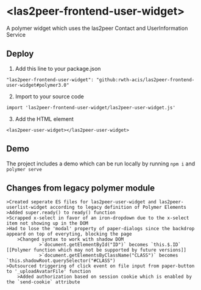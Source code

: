 # \<las2peer-frontend-user-widget\>

A polymer widget which uses the las2peer Contact and UserInformation Service

## Deploy

1. Add this line to your package.json
```
"las2peer-frontend-user-widget": "github:rwth-acis/las2peer-frontend-user-widget#polymer3.0"
```
2. Import to your source code
```
import 'las2peer-frontend-user-widget/las2peer-user-widget.js'
```
3. Add the HTML element
```
<las2peer-user-widget></las2peer-user-widget>
```

## Demo

The project includes a demo which can be run locally by running `npm i` and `polymer serve`

## Changes from legacy polymer module
	>Created seperate ES files for las2peer-user-widget and las2peer-userlist-widget according to legacy definition of Polymer Elements
	>Added super.ready() to ready() function
	>Scrapped x-select in favor of an iron-dropdown due to the x-select item not showing up in the DOM
	>Had to lose the 'modal' property of paper-dialogs since the backdrop appeard on top of everyting, blocking the page
        >Changed syntax to work with shadow DOM
                >`document.getElementById("ID")` becomes `this.$.ID` [[Polymer function which may not be supported by future versions]]
                >`document.getElementsByClassName("CLASS")` becomes `this.shadowRoot.querySelector("#CLASS")
	>Outsourced triggering of click event on file input from paper-button to '_uploadAvatarFile' function
        >Added authorization based on session cookie which is enabled by the `send-cookie` attribute
